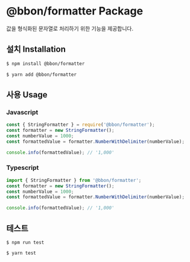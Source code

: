 # @bbon/formatter Package

값을 형식화된 문자열로 처리하기 위한 기능을 제공합니다.

## 설치 Installation

```sh
$ npm install @bbon/formatter
```

```sh
$ yarn add @bbon/formatter
```

## 사용 Usage

### Javascript

```javascript
const { StringFormatter } = require('@bbon/formatter');
const formatter = new StringFormatter();
const numberValue = 1000;
const formattedValue = formatter.NumberWithDelimiter(numberValue);

console.info(formattedValue); // '1,000'
```

### Typescript

```typescript
import { StringFormatter } from '@bbon/formatter';
const formatter = new StringFormatter();
const numberValue = 1000;
const formattedValue = formatter.NumberWithDelimiter(numberValue);

console.info(formattedValue); // '1,000'
```

## 테스트

```
$ npm run test
```

```
$ yarn test
```
